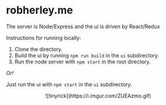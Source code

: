 # robherley.me

The server is Node/Express and the ui is driven by React/Redux<br>

Instructions for running locally:
1. Clone the directory.
2. Build the ui by running `npm run build` in the `ui` subdirectory.
3. Run the node server with `npm start` in the root directory.

*Or!*

Just run the ui with `npm start` in the `ui` subdirectory.

<center>![tinyrick](https://i.imgur.com/ZUEAzmo.gif)</center>
